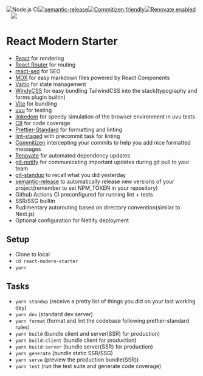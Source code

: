 ![Node.js CI](https://github.com/thelinuxlich/react-modern-starter/workflows/Node.js%20CI/badge.svg)[![semantic-release](https://img.shields.io/badge/%20%20%F0%9F%93%A6%F0%9F%9A%80-semantic--release-e10079.svg)](https://github.com/semantic-release/semantic-release)[![Commitizen friendly](https://img.shields.io/badge/commitizen-friendly-brightgreen.svg)](http://commitizen.github.io/cz-cli/)[![Renovate enabled](https://img.shields.io/badge/renovate-enabled-brightgreen.svg)](https://renovatebot.com/)&nbsp;&nbsp;&nbsp;<a href="https://app.netlify.com/start/deploy?repository=https://github.com/thelinuxlich/react-modern-starter"><img src="https://www.netlify.com/img/deploy/button.svg"></a>

# React Modern Starter

- [React](https://reactjs.org/docs/getting-started.html) for rendering
- [React Router](https://reactrouter.com/web/guides/quick-start) for routing
- [react-seo](https://github.com/americanexpress/react-seo) for SEO
- [MDX](https://mdxjs.com/) for easy markdown files powered by React Components
- [Valtio](https://github.com/pmndrs/valtio) for state management
- [WindyCSS](https://github.com/voorjaar/windicss/wiki/Introduction) for easy bundling TailwindCSS into the stack(typography and forms plugin builtin)
- [Vite](https://vitejs.dev/guide/) for bundling
- [uvu](https://github.com/lukeed/uvu) for testing
- [linkedom](https://github.com/WebReflection/linkedom) for speedy simulation of the browser environment in uvu tests
- [C8](https://github.com/bcoe/c8) for code coverage
- [Prettier-Standard](https://github.com/sheerun/prettier-standard) for formatting and linting
- [lint-staged](https://github.com/okonet/lint-staged) with precommit task for linting
- [Commitizen](https://github.com/commitizen/cz-cli) intercepting your commits to help you add nice formatted messages
- [Renovate](https://github.com/renovatebot/renovate) for automated dependency updates
- [git-notify](https://github.com/jevakallio/git-notify) for communicating important updates during git pull to your team
- [git-standup](https://github.com/kamranahmedse/git-standup) to recall what you did yesterday
- [semantic-release](https://github.com/semantic-release/semantic-release) to automatically release new versions of your project(remember to set NPM_TOKEN in your repository)
- Github Actions CI preconfigured for running lint + tests
- SSR/SSG builtin
- Rudimentary autorouting based on directory convention(similar to Next.js)
- Optional configuration for Netlify deployment

## Setup

- Clone to local
- `cd react-modern-starter`
- `yarn`

## Tasks

- `yarn standup` (receive a pretty list of things you did on your last working day)
- `yarn dev` (standard dev server)
- `yarn format` (format and lint the codebase following prettier-standard rules)
- `yarn build` (bundle client and server(SSR) for production)
- `yarn build:client` (bundle client for production)
- `yarn build:server` (bundle server(SSR) for production)
- `yarn generate` (bundle static SSR/SSG)
- `yarn serve` (preview the production bundle(SSR))
- `yarn test` (run the test suite and generate code coverage)

